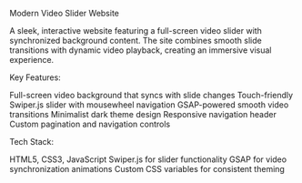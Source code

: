 Modern Video Slider Website

A sleek, interactive website featuring a full-screen video slider with synchronized background content. The site combines smooth slide transitions with dynamic video playback, creating an immersive visual experience.

Key Features:

Full-screen video background that syncs with slide changes
Touch-friendly Swiper.js slider with mousewheel navigation
GSAP-powered smooth video transitions
Minimalist dark theme design
Responsive navigation header
Custom pagination and navigation controls

Tech Stack:

HTML5, CSS3, JavaScript
Swiper.js for slider functionality
GSAP for video synchronization animations
Custom CSS variables for consistent theming
